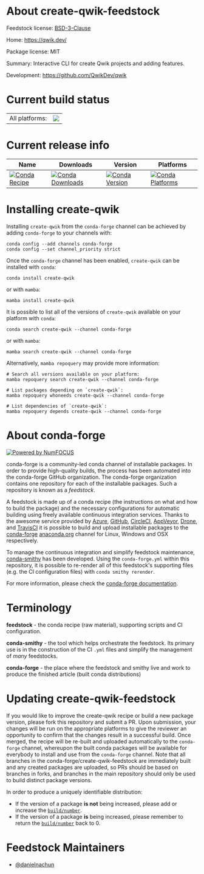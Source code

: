 About create-qwik-feedstock
===========================

Feedstock license: [BSD-3-Clause](https://github.com/conda-forge/create-qwik-feedstock/blob/main/LICENSE.txt)

Home: https://qwik.dev/

Package license: MIT

Summary: Interactive CLI for create Qwik projects and adding features.

Development: https://github.com/QwikDev/qwik

Current build status
====================


<table><tr><td>All platforms:</td>
    <td>
      <a href="https://dev.azure.com/conda-forge/feedstock-builds/_build/latest?definitionId=24421&branchName=main">
        <img src="https://dev.azure.com/conda-forge/feedstock-builds/_apis/build/status/create-qwik-feedstock?branchName=main">
      </a>
    </td>
  </tr>
</table>

Current release info
====================

| Name | Downloads | Version | Platforms |
| --- | --- | --- | --- |
| [![Conda Recipe](https://img.shields.io/badge/recipe-create--qwik-green.svg)](https://anaconda.org/conda-forge/create-qwik) | [![Conda Downloads](https://img.shields.io/conda/dn/conda-forge/create-qwik.svg)](https://anaconda.org/conda-forge/create-qwik) | [![Conda Version](https://img.shields.io/conda/vn/conda-forge/create-qwik.svg)](https://anaconda.org/conda-forge/create-qwik) | [![Conda Platforms](https://img.shields.io/conda/pn/conda-forge/create-qwik.svg)](https://anaconda.org/conda-forge/create-qwik) |

Installing create-qwik
======================

Installing `create-qwik` from the `conda-forge` channel can be achieved by adding `conda-forge` to your channels with:

```
conda config --add channels conda-forge
conda config --set channel_priority strict
```

Once the `conda-forge` channel has been enabled, `create-qwik` can be installed with `conda`:

```
conda install create-qwik
```

or with `mamba`:

```
mamba install create-qwik
```

It is possible to list all of the versions of `create-qwik` available on your platform with `conda`:

```
conda search create-qwik --channel conda-forge
```

or with `mamba`:

```
mamba search create-qwik --channel conda-forge
```

Alternatively, `mamba repoquery` may provide more information:

```
# Search all versions available on your platform:
mamba repoquery search create-qwik --channel conda-forge

# List packages depending on `create-qwik`:
mamba repoquery whoneeds create-qwik --channel conda-forge

# List dependencies of `create-qwik`:
mamba repoquery depends create-qwik --channel conda-forge
```


About conda-forge
=================

[![Powered by
NumFOCUS](https://img.shields.io/badge/powered%20by-NumFOCUS-orange.svg?style=flat&colorA=E1523D&colorB=007D8A)](https://numfocus.org)

conda-forge is a community-led conda channel of installable packages.
In order to provide high-quality builds, the process has been automated into the
conda-forge GitHub organization. The conda-forge organization contains one repository
for each of the installable packages. Such a repository is known as a *feedstock*.

A feedstock is made up of a conda recipe (the instructions on what and how to build
the package) and the necessary configurations for automatic building using freely
available continuous integration services. Thanks to the awesome service provided by
[Azure](https://azure.microsoft.com/en-us/services/devops/), [GitHub](https://github.com/),
[CircleCI](https://circleci.com/), [AppVeyor](https://www.appveyor.com/),
[Drone](https://cloud.drone.io/welcome), and [TravisCI](https://travis-ci.com/)
it is possible to build and upload installable packages to the
[conda-forge](https://anaconda.org/conda-forge) [anaconda.org](https://anaconda.org/)
channel for Linux, Windows and OSX respectively.

To manage the continuous integration and simplify feedstock maintenance,
[conda-smithy](https://github.com/conda-forge/conda-smithy) has been developed.
Using the ``conda-forge.yml`` within this repository, it is possible to re-render all of
this feedstock's supporting files (e.g. the CI configuration files) with ``conda smithy rerender``.

For more information, please check the [conda-forge documentation](https://conda-forge.org/docs/).

Terminology
===========

**feedstock** - the conda recipe (raw material), supporting scripts and CI configuration.

**conda-smithy** - the tool which helps orchestrate the feedstock.
                   Its primary use is in the construction of the CI ``.yml`` files
                   and simplify the management of *many* feedstocks.

**conda-forge** - the place where the feedstock and smithy live and work to
                  produce the finished article (built conda distributions)


Updating create-qwik-feedstock
==============================

If you would like to improve the create-qwik recipe or build a new
package version, please fork this repository and submit a PR. Upon submission,
your changes will be run on the appropriate platforms to give the reviewer an
opportunity to confirm that the changes result in a successful build. Once
merged, the recipe will be re-built and uploaded automatically to the
`conda-forge` channel, whereupon the built conda packages will be available for
everybody to install and use from the `conda-forge` channel.
Note that all branches in the conda-forge/create-qwik-feedstock are
immediately built and any created packages are uploaded, so PRs should be based
on branches in forks, and branches in the main repository should only be used to
build distinct package versions.

In order to produce a uniquely identifiable distribution:
 * If the version of a package **is not** being increased, please add or increase
   the [``build/number``](https://docs.conda.io/projects/conda-build/en/latest/resources/define-metadata.html#build-number-and-string).
 * If the version of a package **is** being increased, please remember to return
   the [``build/number``](https://docs.conda.io/projects/conda-build/en/latest/resources/define-metadata.html#build-number-and-string)
   back to 0.

Feedstock Maintainers
=====================

* [@danielnachun](https://github.com/danielnachun/)

